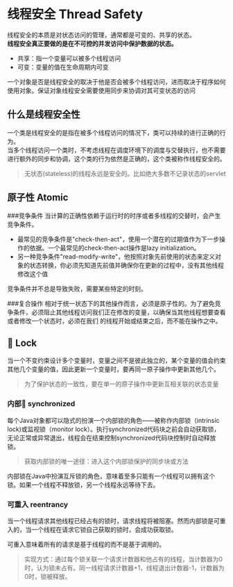 # 线程安全 Thread Safety
线程安全的本质是对状态访问的管理，通常都是可变的、共享的状态。<br>
**线程安全真正要做的是在不可控的并发访问中保护数据的状态。**
- 共享：指一个变量可以被多个线程访问
- 可变：变量的值在生命周期内可变

一个对象是否是线程安全的取决于他是否会被多个线程访问，进而取决于程序如何使用对象。保证对象线程安全需要使用同步来协调对其可变状态的访问

## 什么是线程安全性
一个类是线程安全的是指在被多个线程访问的情况下，类可以持续的进行正确的行为。<br>
当多个线程访问一个类时，不考虑线程在调度环境下的调度与交替执行，也不需要进行额外的同步和协调，这个类的行为依然是正确的，这个类被称作线程安全的。


>无状态(stateless)的线程永远是安全的。比如绝大多数不记录状态的servlet

## 原子性 Atomic
###竞争条件
当计算的正确性依赖于运行时的时序或者多线程的交替时，会产生竞争条件。<br>
- 最常见的竞争条件是"check-then-act"，使用一个潜在的过期值作为下一步操作的依据。一个最常见的check-then-act操作是lazy initialization。<br>
- 另一种竞争条件"read-modify-write"，他按照对象先前使用的状态来定义对象的状态转换，你必须先知道先前值并确保你在更新的过程中，没有其他线程修改这个值

竞争条件并不总是导致失败，需要某些特定的时刻。

###复合操作
相对于统一状态下的其他操作而言，必须是原子性的。为了避免竞争条件，必须阻止其他线程访问我们正在修改的变量，以确保当其他线程想要查看或者修改一个状态时，必须在我们
的线程开始或结束之后，而不能在操作之中。

## 🔐 Lock
当一个不变约束设计多个变量时，变量之间不是彼此独立的，某个变量的值会约束其他几个变量的值，因此更新一个变量时，要再同一原子操作中更新其他几个。
> 为了保护状态的一致性，要在单一的原子操作中更新互相关联的状态变量

### 内部🔐 synchronized
每个Java对象都可以隐式的扮演一个内部锁的角色——被称作内部锁（intrinsic lock)或监视锁（monitor lock）。执行synchronized代码块之前会自动获取锁，无论正常或异常退出，线程会在结束控制synchronized代码块控制时自动释放锁。
> 获取内部锁的唯一途径：进入这个内部锁保护的同步块或方法

内部锁在Java中扮演互斥锁的角色，意味着至多只能有一个线程可以拥有这个锁。如果一个线程不释放锁，另一个线程永远等待下去。

### 可重入 reentrancy
当一个线程请求其他线程已经占有的锁时，请求线程将被阻塞。然而内部锁是可重入的，当一个线程在请求它锁自己获取的锁时，会成功获取锁。

可重入意味着所有的请求是基于线程的而不是基于调用的。

>实现方式：通过每个锁关联一个请求计数器和他占有的线程，当计数器为0时，认为锁未占有。同一线程请求计数器+1，线程退出计数器-1，计数器为0时，锁被释放。

